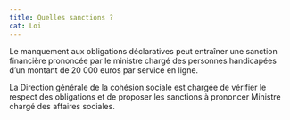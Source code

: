 ```yaml
---
title: Quelles sanctions ?
cat: Loi
---
```


Le manquement aux obligations déclaratives peut entraîner une sanction financière prononcée par le ministre chargé des personnes handicapées d’un montant de 20 000 euros par service en ligne.

La Direction générale de la cohésion sociale est chargée de vérifier le respect des obligations et de proposer les sanctions à prononcer Ministre chargé des affaires sociales.
